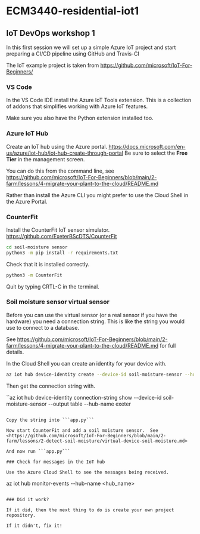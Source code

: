 # ECM3440-residential-iot1 

## IoT DevOps workshop 1

In this first session we will set up a simple Azure IoT project and start preparing a CI/CD pipeline using GitHub and Travis-CI

The IoT example project is taken from <https://github.com/microsoft/IoT-For-Beginners/>

### VS Code

In the VS Code IDE install the Azure IoT Tools extension.  This is a collection of addons that simplifies working with Azure IoT features.

Make sure you also have the Python extension installed too.

### Azure IoT Hub

Create an IoT hub using the Azure portal. <https://docs.microsoft.com/en-us/azure/iot-hub/iot-hub-create-through-portal>   Be sure to select the **Free Tier** in the management screen.

You can do this from the command line, see <https://github.com/microsoft/IoT-For-Beginners/blob/main/2-farm/lessons/4-migrate-your-plant-to-the-cloud/README.md>

Rather than install the Azure CLI you might prefer to use the Cloud Shell in the Azure Portal.

### CounterFit

Install the CounterFit IoT sensor simulator. <https://github.com/ExeterBScDTS/CounterFit>

```sh
cd soil-moisture sensor
python3 -m pip install -r requirements.txt
```

Check that it is installed correctly.

```sh
python3 -m CounterFit
```

Quit by typing CRTL-C in the terminal.

### Soil moisture sensor virtual sensor

Before you can use the virtual sensor (or a real sensor if you have the hardware) you need a
connection string.  This is like the string you would use to connect to a database.

See <https://github.com/microsoft/IoT-For-Beginners/blob/main/2-farm/lessons/4-migrate-your-plant-to-the-cloud/README.md> for full details.

In the Cloud Shell you can create an identity for your device with.

```sh
az iot hub device-identity create --device-id soil-moisture-sensor --hub-name <hub_name>
```

Then get the connection string with.

``az iot hub device-identity connection-string show --device-id soil-moisture-sensor --output table --hub-name exeter
```

Copy the string into ```app.py```

Now start CounterFit and add a soil moisture sensor.  See  <https://github.com/microsoft/IoT-For-Beginners/blob/main/2-farm/lessons/2-detect-soil-moisture/virtual-device-soil-moisture.md>

And now run ```app.py```

### Check for messages in the IoT hub

Use the Azure Cloud Shell to see the messages being received.

```
az iot hub monitor-events --hub-name <hub_name>
```

### Did it work?

If it did, then the next thing to do is create your own project repository.

If it didn't, fix it!
